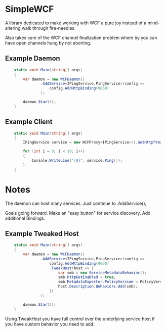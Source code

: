 # SimpleWCF
A library dedicated to make working with WCF a pure joy instead of a mind-altering walk through fire-needles.

Also takes care of the WCF channel finalization problem where by you can have open channels hung by not aborting. 

## Example Daemon
```csharp
    static void Main(string[] args)
    {
        var daemon = new WCFDaemon()
                .AddService<IPingService,PingService>(config => 
                    config.AddHttpBinding(9060)                        
                );

        daemon.Start();
    }
```

## Example Client
```csharp
    static void Main(string[] args)
    {
        IPingService service = new WCFProxy<IPingService>().GetHttpProxy("localhost", 9060);

        for (int i = 0; i < 10; i++)
        {
            Console.WriteLine("{0}", service.Ping());
        }
    }
```

# Notes

The daemon can host many services. Just continue to .AddService();

Goals going forward. Make an "easy button" for service discovery. Add additional Bindings. 

## Example Tweaked Host
```csharp
    static void Main(string[] args)
    {
        var daemon = new WCFDaemon()
                .AddService<IPingService,PingService>(config => 
                    config.AddHttpBinding(9060)
                    .TweakHost(host => {
                        var smb = new ServiceMetadataBehavior();
                        smb.HttpGetEnabled = true;
                        smb.MetadataExporter.PolicyVersion = PolicyVersion.Policy15;
                        host.Description.Behaviors.Add(smb);
                    })
                );

        daemon.Start();
    }
```

Using TweakHost you have full control over the underlying service host if you have custom behavior you need to add.